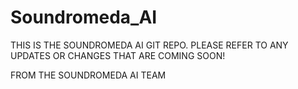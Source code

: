 # Soundromeda_AI
THIS IS THE SOUNDROMEDA AI GIT REPO. PLEASE REFER TO ANY UPDATES OR CHANGES THAT ARE COMING SOON!

FROM THE SOUNDROMEDA AI TEAM
